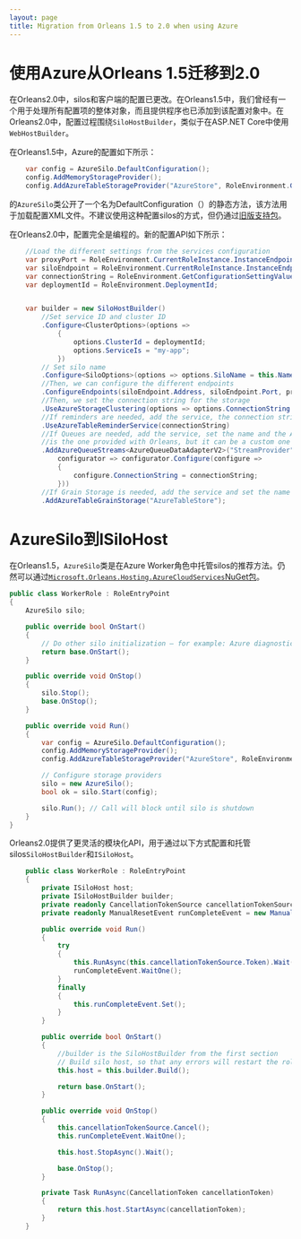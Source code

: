 ```yaml
---
layout: page
title: Migration from Orleans 1.5 to 2.0 when using Azure
---
```


# 使用Azure从Orleans 1.5迁移到2.0

在Orleans2.0中，silos和客户端的配置已更改。在Orleans1.5中，我们曾经有一个用于处理所有配置项的整体对象，而且提供程序也已添加到该配置对象中。在Orleans2.0中，配置过程围绕`SiloHostBuilder`，类似于在ASP.NET Core中使用`WebHostBuilder`。

在Orleans1.5中，Azure的配置如下所示：

```csharp
    var config = AzureSilo.DefaultConfiguration();
    config.AddMemoryStorageProvider();
    config.AddAzureTableStorageProvider("AzureStore", RoleEnvironment.GetConfigurationSettingValue("DataConnectionString"));
```

的`AzureSilo`类公开了一个名为DefaultConfiguration（）的静态方法，该方法用于加载配置XML文件。不建议使用这种配置silos的方式，但仍通过[旧版支持包](https://www.nuget.org/packages/Microsoft.Orleans.Core.Legacy/)。

在Orleans2.0中，配置完全是编程的。新的配置API如下所示：

```csharp
    //Load the different settings from the services configuration
    var proxyPort = RoleEnvironment.CurrentRoleInstance.InstanceEndpoints["OrleansProxyEndpoint"].IPEndpoint.Port;
    var siloEndpoint = RoleEnvironment.CurrentRoleInstance.InstanceEndpoints["OrleansSiloEndpoint"].IPEndpoint;
    var connectionString = RoleEnvironment.GetConfigurationSettingValue("DataConnectionString");
    var deploymentId = RoleEnvironment.DeploymentId;


    var builder = new SiloHostBuilder()
        //Set service ID and cluster ID
        .Configure<ClusterOptions>(options => 
            {
                options.ClusterId = deploymentId;
                options.ServiceIs = "my-app";
            })
        // Set silo name
        .Configure<SiloOptions>(options => options.SiloName = this.Name)
        //Then, we can configure the different endpoints
        .ConfigureEndpoints(siloEndpoint.Address, siloEndpoint.Port, proxyPort)
        //Then, we set the connection string for the storage
        .UseAzureStorageClustering(options => options.ConnectionString = connectionString)
        //If reminders are needed, add the service, the connection string is required
        .UseAzureTableReminderService(connectionString)
        //If Queues are needed, add the service, set the name and the Adapter, the one shown here
        //is the one provided with Orleans, but it can be a custom one
        .AddAzureQueueStreams<AzureQueueDataAdapterV2>("StreamProvider",
            configurator => configurator.Configure(configure =>
            {
                configure.ConnectionString = connectionString;
            }))
        //If Grain Storage is needed, add the service and set the name
        .AddAzureTableGrainStorage("AzureTableStore");
```

# AzureSilo到ISiloHost

在Orleans1.5，`AzureSilo`类是在Azure Worker角色中托管silos的推荐方法。仍然可以通过[`Microsoft.Orleans.Hosting.AzureCloudServices`NuGet包](https://www.nuget.org/packages/Microsoft.Orleans.Hosting.AzureCloudServices/)。

```csharp
public class WorkerRole : RoleEntryPoint
{
    AzureSilo silo;

    public override bool OnStart()
    {
        // Do other silo initialization – for example: Azure diagnostics, etc
        return base.OnStart();
    }

    public override void OnStop()
    {
        silo.Stop();
        base.OnStop();
    }

    public override void Run()
    {
        var config = AzureSilo.DefaultConfiguration();
        config.AddMemoryStorageProvider();
        config.AddAzureTableStorageProvider("AzureStore", RoleEnvironment.GetConfigurationSettingValue("DataConnectionString"));

        // Configure storage providers
        silo = new AzureSilo();
        bool ok = silo.Start(config);

        silo.Run(); // Call will block until silo is shutdown
    }
}
```

Orleans2.0提供了更灵活的模块化API，用于通过以下方式配置和托管silos`SiloHostBuilder`和`ISiloHost`。

```csharp
    public class WorkerRole : RoleEntryPoint
    {
        private ISiloHost host;
        private ISiloHostBuilder builder;
        private readonly CancellationTokenSource cancellationTokenSource = new CancellationTokenSource();
        private readonly ManualResetEvent runCompleteEvent = new ManualResetEvent(false);

        public override void Run()
        {
            try
            {
                this.RunAsync(this.cancellationTokenSource.Token).Wait();
                runCompleteEvent.WaitOne();
            }
            finally
            {
                this.runCompleteEvent.Set();
            }
        }

        public override bool OnStart()
        {
            //builder is the SiloHostBuilder from the first section
            // Build silo host, so that any errors will restart the role instance
            this.host = this.builder.Build();

            return base.OnStart();
        }

        public override void OnStop()
        {
            this.cancellationTokenSource.Cancel();
            this.runCompleteEvent.WaitOne();

            this.host.StopAsync().Wait();

            base.OnStop();
        }

        private Task RunAsync(CancellationToken cancellationToken)
        {
            return this.host.StartAsync(cancellationToken);
        }
    }
```
